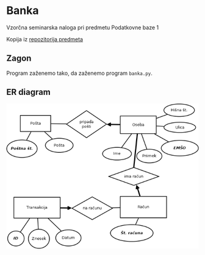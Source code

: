 # Banka

Vzorčna seminarska naloga pri predmetu Podatkovne baze 1

Kopija iz [repozitorija predmeta](https://github.com/alenFMF/OPB14-15)

## Zagon

Program zaženemo tako, da zaženemo program `banka.py`.

## ER diagram

![ER diagram](banka.png)
